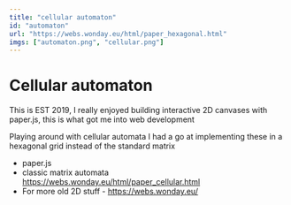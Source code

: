 ```yaml
---
title: "cellular automaton"
id: "automaton"
url: "https://webs.wonday.eu/html/paper_hexagonal.html"
imgs: ["automaton.png", "cellular.png"]
---
```


# Cellular automaton

This is EST 2019, I really enjoyed building interactive 2D canvases with paper.js, this is what got me into web development

Playing around with cellular automata I had a go at implementing these in a hexagonal grid instead of the standard matrix

- paper.js
- classic matrix automata https://webs.wonday.eu/html/paper_cellular.html
- For more old 2D stuff - https://webs.wonday.eu/
